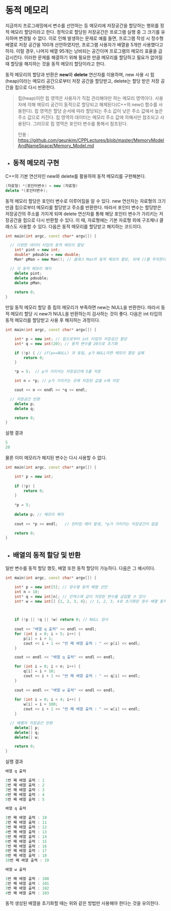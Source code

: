 # 동적 메모리

지금까지 프로그래밍에서 변수를 선언하는 등 메모리에 저장공간을 할당하는 행위를 정적 메모리 할당이라고 한다. 정적으로 할당된 저장공간은 프로그램 실행 중 그 크기를 유지하며 변경될 수
없다. 이로 인해 발생하는 문제로 예를 들면, 프로그램 작성 시 정수형 배열로 저장 공간을 100개 선언하였지만, 프로그램 사용자가 배열을 5개만 사용했다고 하자. 이럴 경우, 나머지 배열 95개는
낭비되는 공간이며 프로그램의 메모리 효율을 급감시킨다. 이러한 문제를 해결하기 위해 필요한 만큼 메모리를 할당하고 필요가 없어질 때 할당을 해지하는 것을 동적 메모리 할당이라고 한다.


동적 메모리의 할당과 반환은 **new**와 **delete** 연산자를 이용하며, new 사용 시 힙(heap)이라는 메모리 공간으로부터 저장 공간을 할당받고, delete는 할당 받은 저장 공간을 힙으로 다시
반환한다.
>힙(heap)이란
>힙 영역은 사용자가 직접 관리해야만 하는 메모리 영역이다. 사용자에 의해 메모리 공간이 동적으로 할당되고 해제된다(C++의 new() 함수를 사용한다). 힙 영역은 할당 순서에 따라 할당되는 
>주소 값이 낮은 주소 값에서 높은 주소 값으로 커진다.
> 힙 영역의 데이터는 메모리 주소 값에 의해서만 참조되고 사용된다. 그러므로 힙 영역은 포인터 변수를 통해서 참조된다.
> 
> 인용 : https://github.com/geunkim/CPPLectures/blob/master/MemoryModelAndNameSpace/Memory_Model.md

+ ## 동적 메모리 구현

C++의 기본 연산자인 new와 delete를 활용하여 동적 메모리를 구현해본다.

```c++
(자료형) *(포인터변수) = new (자료형)
delete *(포인터변수);
```

동적 메모리 할당은 포인터 변수로 이루어짐을 알 수 있다. new 연산자는 자료형의 크기만큼 힙으로부터 메모리를 할당받고 주소를 반환한다. 따라서 포인터 변수는 할당받은 저장공간의
주소를 가지게 되며 delete 연산자를 통해 해당 포인터 변수가 가리키는 저장공간을 힙으로 다시 반환할 수 있다. 이 때, 자료형에는 기본 자료형 외에 구조체나 클래스도 사용할 수 있다.
다음은 동적 메모리를 할당받고 해지하는 코드이다.

```c++
int main(int argc, const char* argv[]) {

  // 다양한 데이터 타입의 동적 메모리 할당
	int* pint = new int;
	double* pdouble = new double;
	Man* pMan = new Man(); // 클래스 Man의 동적 메모리 할당, 뒤에 ()를 주의한다.

  // 각 동적 메모리 해지
	delete pint;
	delete pdouble;
	delete pMan;
	
	return 0;
}
```

만일 동적 메모리 할당 중 힙의 메모리가 부족하면 new는 NULL을 반환한다. 따라서 동적 메모리 할당 시 new가 NULL을 반환하는지
검사하는 것이 좋다. 다음은 int 타입의 동적 메모리를 할당받고 사용 후 해지하는 과정이다.

```c++
int main(int argc, const char* argv[]) {

	int* p = new int; // 힙으로부터 int 타입의 저장공간 할당
	int* q = new int(20); // 동적 변수를 20으로 초기화

	if (!p) { // if(p==NULL) 과 동일, p가 NULL이면 메모리 할당 실패
		return 0;
	}

	*p = 5;  // p가 가리키는 저장공간에 5를 저장

	int n = *p; // p가 가리키는 곳에 저장된 값을 n에 저장

	cout << n << endl << *q << endl;

  // 저장공간 반환
	delete p; 
	delete q;

	return 0;
}
```
실행 결과
```c++
5
20
```

물론 이미 메모리가 해지된 변수는 다시 사용할 수 없다.

```c++
int main(int argc, const char* argv[]) {

	int* p = new int; 
	
	if (!p) { 
		return 0;
	}
	
	*p = 5;
	
	delete p; // 메모리 해지
	
	cout << *p << endl;   // 런타임 에러 발생, *p가 가리키는 저장공간이 없음

	return 0;
}
```

+ ## 배열의 동적 할당 및 반환

일반 변수를 동적 할당 했듯, 배열 또한 동적 할당이 가능하다. 다음은 그 예시이다.


```c++
int main(int argc, const char* argv[]) {

	int* p = new int[5]; // 정수형 동적 배열 선언
	int n = 10;
	int* q = new int[n]; // 인덱스에 값이 저장된 변수를 삽입할 수 있다
	int* w = new int[] {1, 2, 3, 4}; // 1, 2, 3, 4로 초기화된 정수 배열 동적 생성


	
	if (!p || !q || !w) return 0; // NULL 검사
	
	cout << "배열 q 출력" << endl << endl;
	for (int i = 0; i < 5; i++) {
		p[i] = i + 1;
		cout << i + 1 << "번 째 배열 출력 : " << p[i] << endl;
	}

	cout << endl << "배열 q 출력" << endl << endl;

	for (int i = 0; i < n; i++) {
		q[i] = i + 10;
		cout << i + 1 << "번 째 배열 출력 : " << q[i] << endl;
	}
	
	cout << endl << "배열 w 출력" << endl << endl;
	
	for (int i = 0; i < 4; i++) {
		w[i] = i + 100;
		cout << i + 1 << "번 째 배열 출력 : " << w[i] << endl;
	}

  // 배열의 저장공간 반환
	delete[] p;
	delete[] q;
	delete[] w;

	return 0;
}
```
실행 결과
```c++
배열 q 출력

1번 째 배열 출력 : 1
2번 째 배열 출력 : 2
3번 째 배열 출력 : 3
4번 째 배열 출력 : 4
5번 째 배열 출력 : 5

배열 q 출력

1번 째 배열 출력 : 10
2번 째 배열 출력 : 11
3번 째 배열 출력 : 12
4번 째 배열 출력 : 13
5번 째 배열 출력 : 14
6번 째 배열 출력 : 15
7번 째 배열 출력 : 16
8번 째 배열 출력 : 17
9번 째 배열 출력 : 18
10번 째 배열 출력 : 19

배열 w 출력

1번 째 배열 출력 : 100
2번 째 배열 출력 : 101
3번 째 배열 출력 : 102
4번 째 배열 출력 : 103
```

동적 생성된 배열을 초기화할 때는 위와 같은 방법만 사용해야 한다는 것을 유의한다.


















